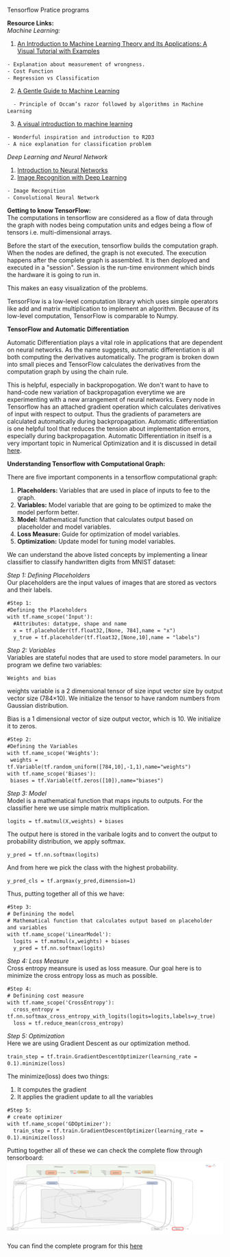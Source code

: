 Tensorflow Pratice programs

**Resource Links:**  
*Machine Learning:*  
  1. [An Introduction to Machine Learning Theory and Its Applications: A Visual Tutorial with Examples](https://www.toptal.com/machine-learning/machine-learning-theory-an-introductory-primer)
```
- Explanation about measurement of wrongness.
- Cost Function
- Regression vs Classification
```
  2. [A Gentle Guide to Machine Learning](https://monkeylearn.com/blog/gentle-guide-to-machine-learning/)  
```
  - Principle of Occam’s razor followed by algorithms in Machine Learning
```
  3. [A visual introduction to machine learning](http://www.r2d3.us/visual-intro-to-machine-learning-part-1/)
  ```
  - Wonderful inspiration and introduction to R2D3
  - A nice explanation for classification problem
  ```

*Deep Learning and Neural Network*

  1. [Introduction to Neural Networks](http://www.cs.stir.ac.uk/~lss/NNIntro/InvSlides.html)
  2. [Image Recognition with Deep Learning](https://medium.com/@ageitgey/machine-learning-is-fun-part-3-deep-learning-and-convolutional-neural-networks-f40359318721)
  ```
  - Image Recognition 
  - Convolutional Neural Network
  ```
**Getting to know TensorFlow:**  
The computations in tensorflow are considered as a flow of data through the graph with nodes being computation units 
and edges being a flow of tensors i.e. multi-dimensional arrays. 

Before the start of the execution, tensorflow builds the computation graph. When the nodes are defined, the graph is not executed. 
The execution happens after the complete graph is assembled. It is then deployed and executed in a "session". Session is the run-time environment which binds the hardware it is going to run in.

This makes an easy visualization of the problems. 

TensorFlow is a low-level computation library which uses simple operators like add and matrix multiplication to implement an algorithm. Because of its low-level computation,  TensorFlow is comparable to Numpy.

**TensorFlow and Automatic Differentiation**

Automatic Differentiation plays a vital role in applications that are dependent on neural networks. As the name suggests, automatic differentiation is all both computing the derivatives automatically. The program is broken down into small pieces and TensorFlow calculates the derivatives from the computation graph by using the chain rule.

This is helpful, especially in backpropogation. We don't want to have to hand-code new variation of backpropagation everytime we are experimenting with a new arrangement of neural networks. Every node in Tensorflow has an attached gradient operation which calculates derivatives of input with respect to output. Thus the gradients of parameters are calculated automatically during backpropagation.
Automatic differentiation is one helpful tool that reduces the tension about implementation errors, especially during backpropagation. 
Automatic Differentiation in itself is a very important topic in Numerical Optimization and it is discussed in detail [here](https://github.com/SumaDodo/Numerical-Optimization/tree/master/Automatic_differentiation).

**Understanding Tensorflow with Computational Graph:**

There are five important components in a tensorflow computational graph:  
  1. **Placeholders:** Variables that are used in place of inputs to fee to the graph.  
  2. **Variables:** Model variable that are going to be optimized to make the model perform better.  
  3. **Model:** Mathematical function that calculates output based on placeholder and model variables.  
  4. **Loss Measure:** Guide for optimization of model variables.
  5. **Optimization:** Update model for tuning model variables.  
  
We can understand the above listed concepts by implementing a linear classifier to classify handwritten digits from MNIST dataset:

  *Step 1: Defining Placeholders*  
  Our placeholders are the input values of images that are stored as vectors and their labels.
  ```
  #Step 1:
#Defining the Placeholders
with tf.name_scope('Input'):
    #Attributes: datatype, shape and name
    x = tf.placeholder(tf.float32,[None, 784],name = "x")
    y_true = tf.placeholder(tf.float32,[None,10],name = "labels")
  ```
   *Step 2: Variables*  
   Variables are stateful nodes that are used to store model parameters. In our program we define two variables:
   ```
   Weights and bias
   ```
   weights variable is a 2 dimensional tensor of size input vector size by output vector size (784×10). 
   We initialize the tensor to have random numbers from Gaussian distribution.
   
   Bias is a 1 dimensional vector of size output vector, which is 10. We initialize it to zeros.
   ```
   #Step 2: 
#Defining the Variables
with tf.name_scope('Weights'):
    weights = tf.Variable(tf.random_uniform([784,10],-1,1),name="weights")
with tf.name_scope('Biases'):
    biases = tf.Variable(tf.zeros([10]),name="biases")
   ```
    
   *Step 3: Model*  
   Model is a mathematical function that maps inputs to outputs.
   For the classifier here we use simple matrix multiplication.
   ```
   logits = tf.matmul(X,weights) + biases
  ```
  The output here is stored in the varibale logits and to convert the output to probability distribution, we apply softmax.
  ```
  y_pred = tf.nn.softmax(logits)
  ```
  And from here we pick the class with the highest probability.
  ```
  y_pred_cls = tf.argmax(y_pred,dimension=1)
  ```
  Thus, putting together all of this we have:
  ```
  #Step 3:
# Definining the model
# Mathematical function that calculates output based on placeholder and variables
with tf.name_scope('LinearModel'):
    logits = tf.matmul(x,weights) + biases
    y_pred = tf.nn.softmax(logits)
  ```
  *Step 4: Loss Measure*  
  Cross entropy meansure is used as loss measure. Our goal here is to minimize the cross entropy loss as much as possible. 
  ```
  #Step 4:
# Definining cost measure
with tf.name_scope('CrossEntropy'):
    cross_entropy = tf.nn.softmax_cross_entropy_with_logits(logits=logits,labels=y_true)
    loss = tf.reduce_mean(cross_entropy)
  ```
  *Step 5: Optimization*  
  Here we are using Gradient Descent as our optimization method.
  ```
  train_step = tf.train.GradientDescentOptimizer(learning_rate = 0.1).minimize(loss)
  ```
  The minimize(loss) does two things:  
  1. It computes the gradient  
  2. It applies the gradient update to all the variables  
  ```
  #Step 5:
# create optimizer
with tf.name_scope('GDOptimizer'):
    train_step = tf.train.GradientDescentOptimizer(learning_rate = 0.1).minimize(loss)
  ```
  Putting together all of these we can check the complete flow through tensorboard:
  ![Graph](https://github.com/SumaDodo/TensorFlow/blob/master/graph_large_attrs_key%3D_too_large_attrs%26limit_attr_size%3D1024%26run%3D%20(1).png)

You can find the complete program for this [here](https://github.com/SumaDodo/TensorFlow/blob/master/TensorBoard.ipynb)
